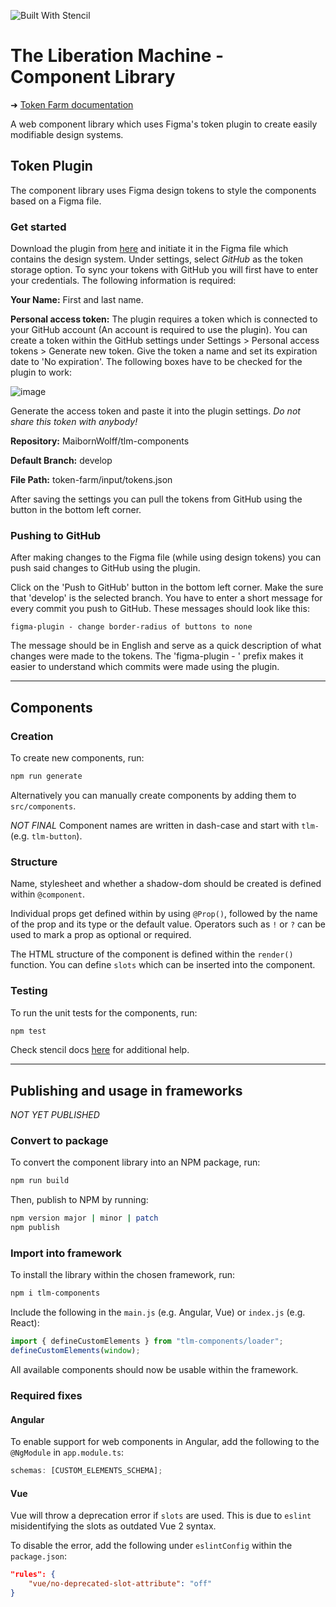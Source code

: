 ![Built With Stencil](https://img.shields.io/badge/-Built%20With%20Stencil-16161d.svg?logo=data%3Aimage%2Fsvg%2Bxml%3Bbase64%2CPD94bWwgdmVyc2lvbj0iMS4wIiBlbmNvZGluZz0idXRmLTgiPz4KPCEtLSBHZW5lcmF0b3I6IEFkb2JlIElsbHVzdHJhdG9yIDE5LjIuMSwgU1ZHIEV4cG9ydCBQbHVnLUluIC4gU1ZHIFZlcnNpb246IDYuMDAgQnVpbGQgMCkgIC0tPgo8c3ZnIHZlcnNpb249IjEuMSIgaWQ9IkxheWVyXzEiIHhtbG5zPSJodHRwOi8vd3d3LnczLm9yZy8yMDAwL3N2ZyIgeG1sbnM6eGxpbms9Imh0dHA6Ly93d3cudzMub3JnLzE5OTkveGxpbmsiIHg9IjBweCIgeT0iMHB4IgoJIHZpZXdCb3g9IjAgMCA1MTIgNTEyIiBzdHlsZT0iZW5hYmxlLWJhY2tncm91bmQ6bmV3IDAgMCA1MTIgNTEyOyIgeG1sOnNwYWNlPSJwcmVzZXJ2ZSI%2BCjxzdHlsZSB0eXBlPSJ0ZXh0L2NzcyI%2BCgkuc3Qwe2ZpbGw6I0ZGRkZGRjt9Cjwvc3R5bGU%2BCjxwYXRoIGNsYXNzPSJzdDAiIGQ9Ik00MjQuNywzNzMuOWMwLDM3LjYtNTUuMSw2OC42LTkyLjcsNjguNkgxODAuNGMtMzcuOSwwLTkyLjctMzAuNy05Mi43LTY4LjZ2LTMuNmgzMzYuOVYzNzMuOXoiLz4KPHBhdGggY2xhc3M9InN0MCIgZD0iTTQyNC43LDI5Mi4xSDE4MC40Yy0zNy42LDAtOTIuNy0zMS05Mi43LTY4LjZ2LTMuNkgzMzJjMzcuNiwwLDkyLjcsMzEsOTIuNyw2OC42VjI5Mi4xeiIvPgo8cGF0aCBjbGFzcz0ic3QwIiBkPSJNNDI0LjcsMTQxLjdIODcuN3YtMy42YzAtMzcuNiw1NC44LTY4LjYsOTIuNy02OC42SDMzMmMzNy45LDAsOTIuNywzMC43LDkyLjcsNjguNlYxNDEuN3oiLz4KPC9zdmc%2BCg%3D%3D&colorA=16161d&style=flat-square)

# The Liberation Machine - Component Library

➜ [Token Farm documentation](token-farm/readme.md)

A web component library which uses Figma's token plugin to create easily modifiable design systems.

## Token Plugin

The component library uses Figma design tokens to style the components based on a Figma file.

### Get started

Download the plugin from [here](https://www.figma.com/community/plugin/843461159747178978/Figma-Tokens) and initiate it in the Figma file which contains the design system. Under settings, select _GitHub_ as the token storage option. To sync your tokens with GitHub you will first have to enter your credentials. The following information is required:

**Your Name:** First and last name.

**Personal access token:** The plugin requires a token which is connected to your GitHub account (An account is required to use the plugin). You can create a token within the GitHub settings under Settings > Personal access tokens > Generate new token. Give the token a name and set its expiration date to 'No expiration'. The following boxes have to be checked for the plugin to work:

![image](https://user-images.githubusercontent.com/85286401/185928119-59c2ce2b-cc80-44a0-b629-70c38c184600.png)

Generate the access token and paste it into the plugin settings. *Do not share this token with anybody!*

**Repository:** MaibornWolff/tlm-components

**Default Branch:** develop

**File Path:** token-farm/input/tokens.json

After saving the settings you can pull the tokens from GitHub using the button in the bottom left corner.

### Pushing to GitHub

After making changes to the Figma file (while using design tokens) you can push said changes to GitHub using the plugin. 

Click on the 'Push to GitHub' button in the bottom left corner. Make the sure that 'develop' is the selected branch. You have to enter a short message for every commit you push to GitHub. These messages should look like this:

```
figma-plugin - change border-radius of buttons to none
```

The message should be in English and serve as a quick description of what changes were made to the tokens. The 'figma-plugin - ' prefix makes it easier to understand which commits were made using the plugin. 

___

## Components

### Creation

To create new components, run:

```bash
npm run generate
```

Alternatively you can manually create components by adding them to `src/components`.

_NOT FINAL_ Component names are written in dash-case and start with `tlm-` (e.g. `tlm-button`).

### Structure

Name, stylesheet and whether a shadow-dom should be created is defined within `@component`.

Individual props get defined within by using `@Prop()`,
followed by the name of the prop and its type or the default value.
Operators such as `!` or `?` can be used to mark a prop as optional or required.

The HTML structure of the component is defined within the `render()` function. You can define `slots`
which can be inserted into the component.

### Testing

To run the unit tests for the components, run:

```bash
npm test
```

Check stencil docs [here](https://stenciljs.com/docs/my-first-component) for additional help.

---

## Publishing and usage in frameworks

_NOT YET PUBLISHED_

### Convert to package

To convert the component library into an NPM package, run:

```bash
npm run build
```

Then, publish to NPM by running:

```bash
npm version major | minor | patch
npm publish
```

### Import into framework

To install the library within the chosen framework, run:

```bash
npm i tlm-components
```

Include the following in the `main.js` (e.g. Angular, Vue) or `index.js` (e.g. React):

```JavaScript
import { defineCustomElements } from "tlm-components/loader";
defineCustomElements(window);
```

All available components should now be usable within the framework.

### Required fixes

#### Angular

To enable support for web components in Angular, add the following to the `@NgModule` in `app.module.ts`:

```TypeScript
schemas: [CUSTOM_ELEMENTS_SCHEMA];
```

#### Vue

Vue will throw a deprecation error if `slots` are used. This is due to `eslint` misidentifying the slots as outdated Vue 2
syntax.

To disable the error, add the following under `eslintConfig` within the `package.json`:

```json
"rules": {
    "vue/no-deprecated-slot-attribute": "off"
}
```

